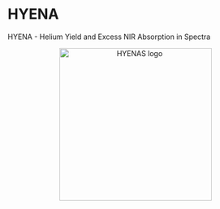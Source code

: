 # HYENA
HYENA - Helium Yield and Excess NIR Absorption in Spectra

<p align="center">
  <img src="HYENAS_logo.png" alt="HYENAS logo" width="300"/>
</p>
